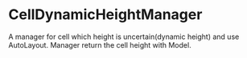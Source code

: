 # CellDynamicHeightManager
A manager for cell which height is uncertain(dynamic height) and use AutoLayout. Manager return the cell height with Model.
